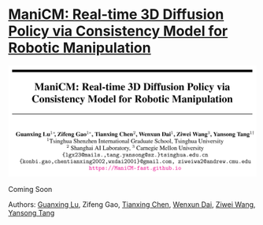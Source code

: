 # [ManiCM: Real-time 3D Diffusion Policy via Consistency Model for Robotic Manipulation](https://manicm-fast.github.io/)

![](./files/paper_title.png)

Coming Soon

Authors: [Guanxing Lu](https://guanxinglu.github.io/), Zifeng Gao, [Tianxing Chen](https://tianxingchen.github.io), [Wenxun Dai](https://github.com/Dai-Wenxun), [Ziwei Wang](https://ziweiwangthu.github.io/), [Yansong Tang](https://andytang15.github.io/)
